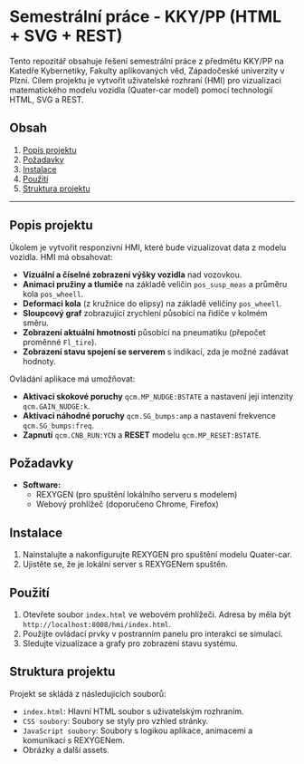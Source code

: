 # Semestrální práce - KKY/PP (HTML + SVG + REST)

Tento repozitář obsahuje řešení semestrální práce z předmětu KKY/PP na Katedře Kybernetiky, Fakulty aplikovaných věd, Západočeské univerzity v Plzni. Cílem projektu je vytvořit uživatelské rozhraní (HMI) pro vizualizaci matematického modelu vozidla (Quater-car model) pomocí technologií HTML, SVG a REST.

## Obsah

1. [Popis projektu](#popis-projektu)
2. [Požadavky](#po%C5%BEadavky)
3. [Instalace](#instalace)
4. [Použití](#pou%C5%BEit%C3%AD)
5. [Struktura projektu](#struktura-projektu)

---

## Popis projektu

Úkolem je vytvořit responzivní HMI, které bude vizualizovat data z modelu vozidla. HMI má obsahovat:

* **Vizuální a číselné zobrazení výšky vozidla** nad vozovkou.
* **Animaci pružiny a tlumiče** na základě veličin `pos_susp_meas` a průměru kola `pos_wheell`.
* **Deformaci kola** (z kružnice do elipsy) na základě veličiny `pos_wheell`.
* **Sloupcový graf** zobrazující zrychlení působící na řidiče v kolmém směru.
* **Zobrazení aktuální hmotnosti** působící na pneumatiku (přepočet proměnné `Fl_tire`).
* **Zobrazení stavu spojení se serverem** s indikací, zda je možné zadávat hodnoty.

Ovládání aplikace má umožňovat:

* **Aktivaci skokové poruchy** `qcm.MP_NUDGE:BSTATE` a nastavení její intenzity `qcm.GAIN_NUDGE:k`.
* **Aktivaci náhodné poruchy** `qcm.SG_bumps:amp` a nastavení frekvence `qcm.SG_bumps:freq`.
* **Zapnutí** `qcm.CNB_RUN:YCN` a **RESET** modelu `qcm.MP_RESET:BSTATE`.


## Požadavky

* **Software:**
    * REXYGEN (pro spuštění lokálního serveru s modelem)
    * Webový prohlížeč (doporučeno Chrome, Firefox)


## Instalace

1. Nainstalujte a nakonfigurujte REXYGEN pro spuštění modelu Quater-car.
2. Ujistěte se, že je lokální server s REXYGENem spuštěn.

## Použití

1. Otevřete soubor `index.html` ve webovém prohlížeči.  Adresa by měla být `http://localhost:8008/hmi/index.html`.
2. Použijte ovládací prvky v postranním panelu pro interakci se simulací.
3. Sledujte vizualizace a grafy pro zobrazení stavu systému.

## Struktura projektu

Projekt se skládá z následujících souborů:

* `index.html`: Hlavní HTML soubor s uživatelským rozhraním.
* `CSS soubory`: Soubory se styly pro vzhled stránky.
* `JavaScript soubory`: Soubory s logikou aplikace, animacemi a komunikací s REXYGENem.
* Obrázky a další assets.

